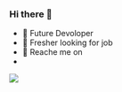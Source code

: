 ### Hi there 👋

<!--
**ubeds12/ubeds12** is a ✨ _special_ ✨ repository because its `README.md` (this file) appears on your GitHub profile.

Here are some ideas to get you started:

- 🌱 I’m currently learning ...
- 👯 I’m looking to collaborate on ...
- 🤔 I’m looking for help with ...
- 💬 Ask me about ...
- 📫 How to reach me: ...
- 😄 Pronouns: ...
- ⚡ Fun fact: ...
-->

- 🔭 Future Devoloper 
- 🔎 Fresher looking for job
- 📱 Reache me on 
- 




![](https://komarev.com/ghpvc/?username=ubeds12&color=red&style=for-the-badge)

